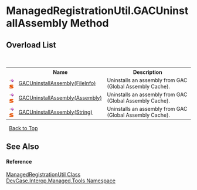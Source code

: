 # ManagedRegistrationUtil.GACUninstallAssembly Method 
 


## Overload List
&nbsp;<table><tr><th></th><th>Name</th><th>Description</th></tr><tr><td>![Public method](media/pubmethod.gif "Public method")![Static member](media/static.gif "Static member")</td><td><a href="M_DevCase_Interop_Managed_Tools_ManagedRegistrationUtil_GACUninstallAssembly">GACUninstallAssembly(FileInfo)</a></td><td>
Uninstalls an assembly from GAC (Global Assembly Cache).</td></tr><tr><td>![Public method](media/pubmethod.gif "Public method")![Static member](media/static.gif "Static member")</td><td><a href="M_DevCase_Interop_Managed_Tools_ManagedRegistrationUtil_GACUninstallAssembly_1">GACUninstallAssembly(Assembly)</a></td><td>
Uninstalls an assembly from GAC (Global Assembly Cache).</td></tr><tr><td>![Public method](media/pubmethod.gif "Public method")![Static member](media/static.gif "Static member")</td><td><a href="M_DevCase_Interop_Managed_Tools_ManagedRegistrationUtil_GACUninstallAssembly_2">GACUninstallAssembly(String)</a></td><td>
Uninstalls an assembly from GAC (Global Assembly Cache).</td></tr></table>&nbsp;
<a href="#managedregistrationutil.gacuninstallassembly-method">Back to Top</a>

## See Also


#### Reference
<a href="T_DevCase_Interop_Managed_Tools_ManagedRegistrationUtil">ManagedRegistrationUtil Class</a><br /><a href="N_DevCase_Interop_Managed_Tools">DevCase.Interop.Managed.Tools Namespace</a><br />